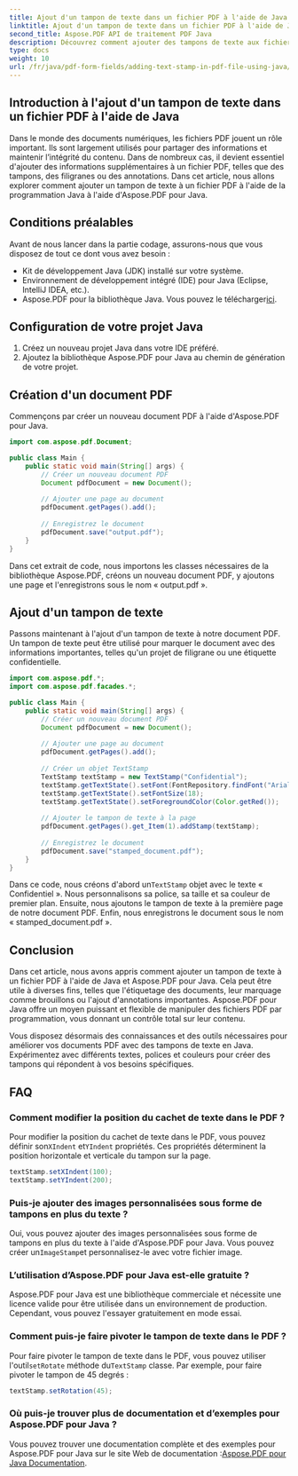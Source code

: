 ```yaml
---
title: Ajout d'un tampon de texte dans un fichier PDF à l'aide de Java
linktitle: Ajout d'un tampon de texte dans un fichier PDF à l'aide de Java
second_title: Aspose.PDF API de traitement PDF Java
description: Découvrez comment ajouter des tampons de texte aux fichiers PDF à l'aide de Java avec Aspose.PDF pour Java. Personnalisez vos documents PDF sans effort.
type: docs
weight: 10
url: /fr/java/pdf-form-fields/adding-text-stamp-in-pdf-file-using-java/
---
```


## Introduction à l'ajout d'un tampon de texte dans un fichier PDF à l'aide de Java

Dans le monde des documents numériques, les fichiers PDF jouent un rôle important. Ils sont largement utilisés pour partager des informations et maintenir l’intégrité du contenu. Dans de nombreux cas, il devient essentiel d'ajouter des informations supplémentaires à un fichier PDF, telles que des tampons, des filigranes ou des annotations. Dans cet article, nous allons explorer comment ajouter un tampon de texte à un fichier PDF à l'aide de la programmation Java à l'aide d'Aspose.PDF pour Java.

## Conditions préalables

Avant de nous lancer dans la partie codage, assurons-nous que vous disposez de tout ce dont vous avez besoin :

- Kit de développement Java (JDK) installé sur votre système.
- Environnement de développement intégré (IDE) pour Java (Eclipse, IntelliJ IDEA, etc.).
-  Aspose.PDF pour la bibliothèque Java. Vous pouvez le télécharger[ici](https://releases.aspose.com/pdf/java/).

## Configuration de votre projet Java

1. Créez un nouveau projet Java dans votre IDE préféré.
2. Ajoutez la bibliothèque Aspose.PDF pour Java au chemin de génération de votre projet.

## Création d'un document PDF

Commençons par créer un nouveau document PDF à l'aide d'Aspose.PDF pour Java.

```java
import com.aspose.pdf.Document;

public class Main {
    public static void main(String[] args) {
        // Créer un nouveau document PDF
        Document pdfDocument = new Document();
        
        // Ajouter une page au document
        pdfDocument.getPages().add();
        
        // Enregistrez le document
        pdfDocument.save("output.pdf");
    }
}
```

Dans cet extrait de code, nous importons les classes nécessaires de la bibliothèque Aspose.PDF, créons un nouveau document PDF, y ajoutons une page et l'enregistrons sous le nom « output.pdf ».

## Ajout d'un tampon de texte

Passons maintenant à l'ajout d'un tampon de texte à notre document PDF. Un tampon de texte peut être utilisé pour marquer le document avec des informations importantes, telles qu'un projet de filigrane ou une étiquette confidentielle.

```java
import com.aspose.pdf.*;
import com.aspose.pdf.facades.*;

public class Main {
    public static void main(String[] args) {
        // Créer un nouveau document PDF
        Document pdfDocument = new Document();
        
        // Ajouter une page au document
        pdfDocument.getPages().add();
        
        // Créer un objet TextStamp
        TextStamp textStamp = new TextStamp("Confidential");
        textStamp.getTextState().setFont(FontRepository.findFont("Arial"));
        textStamp.getTextState().setFontSize(18);
        textStamp.getTextState().setForegroundColor(Color.getRed());
        
        // Ajouter le tampon de texte à la page
        pdfDocument.getPages().get_Item(1).addStamp(textStamp);
        
        // Enregistrez le document
        pdfDocument.save("stamped_document.pdf");
    }
}
```

 Dans ce code, nous créons d'abord un`TextStamp` objet avec le texte « Confidentiel ». Nous personnalisons sa police, sa taille et sa couleur de premier plan. Ensuite, nous ajoutons le tampon de texte à la première page de notre document PDF. Enfin, nous enregistrons le document sous le nom « stamped_document.pdf ».

## Conclusion

Dans cet article, nous avons appris comment ajouter un tampon de texte à un fichier PDF à l'aide de Java et Aspose.PDF pour Java. Cela peut être utile à diverses fins, telles que l'étiquetage des documents, leur marquage comme brouillons ou l'ajout d'annotations importantes. Aspose.PDF pour Java offre un moyen puissant et flexible de manipuler des fichiers PDF par programmation, vous donnant un contrôle total sur leur contenu.

Vous disposez désormais des connaissances et des outils nécessaires pour améliorer vos documents PDF avec des tampons de texte en Java. Expérimentez avec différents textes, polices et couleurs pour créer des tampons qui répondent à vos besoins spécifiques.

## FAQ

### Comment modifier la position du cachet de texte dans le PDF ?

 Pour modifier la position du cachet de texte dans le PDF, vous pouvez définir son`XIndent` et`YIndent` propriétés. Ces propriétés déterminent la position horizontale et verticale du tampon sur la page.

```java
textStamp.setXIndent(100);
textStamp.setYIndent(200);
```

### Puis-je ajouter des images personnalisées sous forme de tampons en plus du texte ?

 Oui, vous pouvez ajouter des images personnalisées sous forme de tampons en plus du texte à l'aide d'Aspose.PDF pour Java. Vous pouvez créer un`ImageStamp`et personnalisez-le avec votre fichier image.

### L’utilisation d’Aspose.PDF pour Java est-elle gratuite ?

Aspose.PDF pour Java est une bibliothèque commerciale et nécessite une licence valide pour être utilisée dans un environnement de production. Cependant, vous pouvez l'essayer gratuitement en mode essai.

### Comment puis-je faire pivoter le tampon de texte dans le PDF ?

 Pour faire pivoter le tampon de texte dans le PDF, vous pouvez utiliser l'outil`setRotate` méthode du`TextStamp` classe. Par exemple, pour faire pivoter le tampon de 45 degrés :

```java
textStamp.setRotation(45);
```

### Où puis-je trouver plus de documentation et d’exemples pour Aspose.PDF pour Java ?

 Vous pouvez trouver une documentation complète et des exemples pour Aspose.PDF pour Java sur le site Web de documentation :[Aspose.PDF pour Java Documentation](https://reference.aspose.com/pdf/java/).